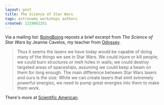 ```yaml
---
layout: post
title: The Science of Star Wars
tags: astronomy workshops authors
created: 1219862251
---
```

Via a mailing list:  [BoingBoing](http://www.boingboing.net/2008/08/26/science-of-star-wars.html) reposts a brief excerpt from *The Science of Star Wars* by Jeanne Cavelos, my teacher from [Odyssey](http://www.sff.net/odyssey/).

> Thus it seems the lasers we have today would be capable of doing many of the things we see in Star Wars. We could injure or kill people; we could burn structures or melt holes in walls; we could destroy targeted areas of spaceships, assuming we could keep a beam on them for long enough. The main difference between Star Wars lasers and ours is the size.<!--break--> While we can create lasers that emit extremely powerful energies, we need to pump great energies into them to make them work.

There's more at [Scientific American](http://www.sciam.com/article.cfm?id=the-science-of-star-wars). 
